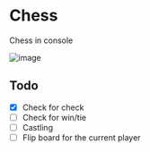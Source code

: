 # Chess
Chess in console

![image](https://user-images.githubusercontent.com/46282097/196788434-6e97b3e1-0578-4a6c-b338-e065c005113a.png)

## Todo
- [X] Check for check
- [ ] Check for win/tie
- [ ] Castling
- [ ] Flip board for the current player
